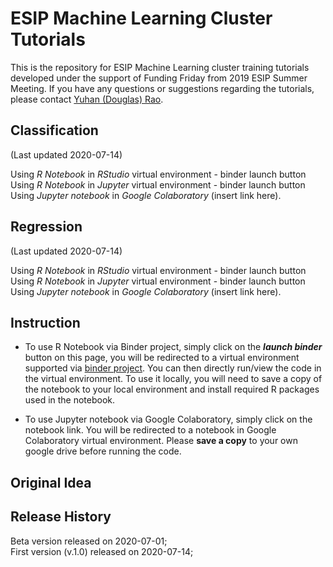 # ESIP Machine Learning Cluster Tutorials  

This is the repository for ESIP Machine Learning cluster training tutorials developed under the support of Funding Friday from 2019 ESIP Summer Meeting. If you have any questions or suggestions regarding the tutorials, please contact [Yuhan (Douglas) Rao](mailto:yuhan.rao@gmail.com). 

## Classification  

(Last updated 2020-07-14)

Using *R Notebook* in *RStudio* virtual environment - binder launch button  
Using *R Notebook* in *Jupyter* virtual environment - binder launch button  
Using *Jupyter notebook* in *Google Colaboratory* (insert link here).

## Regression

(Last updated 2020-07-14)

Using *R Notebook* in *RStudio* virtual environment - binder launch button  
Using *R Notebook* in *Jupyter* virtual environment - binder launch button  
Using *Jupyter notebook* in *Google Colaboratory* (insert link here).

## Instruction  

- To use R Notebook via Binder project, simply click on the _**launch binder**_ button on this page, you will be redirected to a virtual environment supported via [binder project](mybinder.org). You can then directly run/view the code in the virtual environment.  To use it locally, you will need to save a copy of the notebook to your local environment and install required R packages used in the notebook.  

- To use Jupyter notebook via Google Colaboratory, simply click on the notebook link. You will be redirected to a notebook in Google Colaboratory virtual environment. Please **save a copy** to your own google drive before running the code.  

## Original Idea  


## Release History  

Beta version released on 2020-07-01;  
First version (v.1.0) released on 2020-07-14; 
